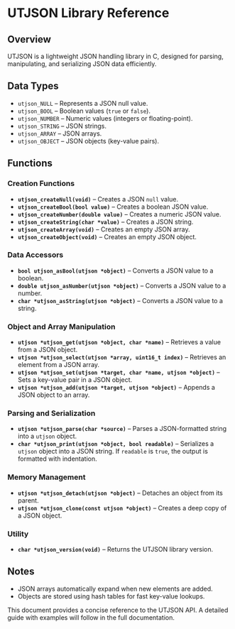 # UTJSON Library Reference

## Overview
UTJSON is a lightweight JSON handling library in C, designed for parsing, manipulating, and serializing JSON data efficiently.

## Data Types
- `utjson_NULL` – Represents a JSON null value.
- `utjson_BOOL` – Boolean values (`true` or `false`).
- `utjson_NUMBER` – Numeric values (integers or floating-point).
- `utjson_STRING` – JSON strings.
- `utjson_ARRAY` – JSON arrays.
- `utjson_OBJECT` – JSON objects (key-value pairs).

## Functions

### Creation Functions
- **`utjson_createNull(void)`** – Creates a JSON `null` value.
- **`utjson_createBool(bool value)`** – Creates a boolean JSON value.
- **`utjson_createNumber(double value)`** – Creates a numeric JSON value.
- **`utjson_createString(char *value)`** – Creates a JSON string.
- **`utjson_createArray(void)`** – Creates an empty JSON array.
- **`utjson_createObject(void)`** – Creates an empty JSON object.

### Data Accessors
- **`bool utjson_asBool(utjson *object)`** – Converts a JSON value to a boolean.
- **`double utjson_asNumber(utjson *object)`** – Converts a JSON value to a number.
- **`char *utjson_asString(utjson *object)`** – Converts a JSON value to a string.

### Object and Array Manipulation
- **`utjson *utjson_get(utjson *object, char *name)`** – Retrieves a value from a JSON object.
- **`utjson *utjson_select(utjson *array, uint16_t index)`** – Retrieves an element from a JSON array.
- **`utjson *utjson_set(utjson *target, char *name, utjson *object)`** – Sets a key-value pair in a JSON object.
- **`utjson *utjson_add(utjson *target, utjson *object)`** – Appends a JSON object to an array.

### Parsing and Serialization
- **`utjson *utjson_parse(char *source)`** – Parses a JSON-formatted string into a `utjson` object.
- **`char *utjson_print(utjson *object, bool readable)`** – Serializes a `utjson` object into a JSON string. If `readable` is `true`, the output is formatted with indentation.

### Memory Management
- **`utjson *utjson_detach(utjson *object)`** – Detaches an object from its parent.
- **`utjson *utjson_clone(const utjson *object)`** – Creates a deep copy of a JSON object.

### Utility
- **`char *utjson_version(void)`** – Returns the UTJSON library version.

## Notes
- JSON arrays automatically expand when new elements are added.
- Objects are stored using hash tables for fast key-value lookups.

This document provides a concise reference to the UTJSON API. A detailed guide with examples will follow in the full documentation.

